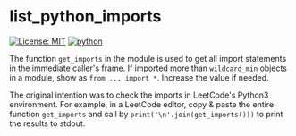 # list_python_imports

[![License: MIT](https://img.shields.io/badge/License-MIT-yellow.svg)](./LICENSE)
[![python](https://img.shields.io/badge/Python-3.10,_3.11-3776AB?logo=python&logoColor=white)](https://www.python.org)

The function `get_imports` in the module is used to get all import statements in the immediate caller's frame.
If imported more than `wildcard_min` objects in a module, show as `from ... import *`.
Increase the value if needed.

The original intention was to check the imports in LeetCode's Python3 environment.
For example, in a LeetCode editor, copy & paste the entire function `get_imports` and call by `print('\n'.join(get_imports()))` to print the results to stdout.
